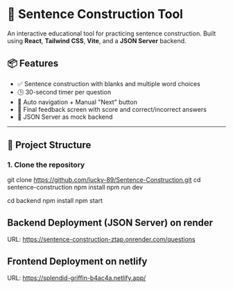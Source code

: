 # 🧠 Sentence Construction Tool

An interactive educational tool for practicing sentence construction. Built using **React**, **Tailwind CSS**, **Vite**, and a **JSON Server** backend.

## 📦 Features

- ✅ Sentence construction with blanks and multiple word choices
- 🕒 30-second timer per question
- 🔄 Auto navigation + Manual "Next" button
- 🎯 Final feedback screen with score and correct/incorrect answers
- 📡 JSON Server as mock backend

---

## 📁 Project Structure

### 1. Clone the repository

git clone https://github.com/lucky-89/Sentence-Construction.git
cd sentence-construction
npm install
npm run dev

cd backend
npm install
npm start

## Backend Deployment (JSON Server) on render 
URL: https://sentence-construction-ztap.onrender.com/questions

## Frontend Deployment on netlify
URL: https://splendid-griffin-b4ac4a.netlify.app/
